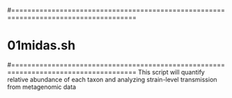 #=====================================================================================
#  01midas.sh
#=====================================================================================
This script will quantify relative abundance of each taxon and analyzing strain-level transmission from metagenomic data
